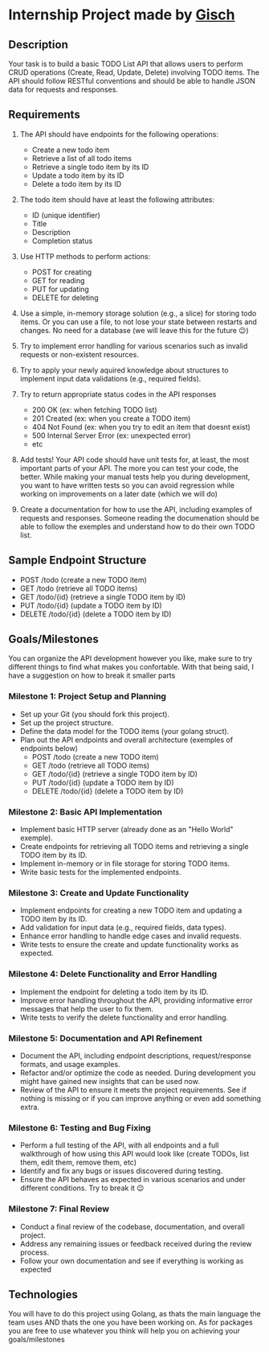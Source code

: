 # Internship Project made by [Gisch](https://github.com/crgisch/internship-project/)

## Description
Your task is to build a basic TODO List API that allows users to perform CRUD operations (Create, Read, Update, Delete) involving TODO items. The API should follow RESTful conventions and should be able to handle JSON data for requests and responses.

## Requirements
1. The API should have endpoints for the following operations:
   - Create a new todo item
   - Retrieve a list of all todo items
   - Retrieve a single todo item by its ID
   - Update a todo item by its ID
   - Delete a todo item by its ID

2. The todo item should have at least the following attributes:
   - ID (unique identifier)
   - Title
   - Description
   - Completion status

3. Use HTTP methods to perform actions:
   - POST for creating
   - GET for reading
   - PUT for updating
   - DELETE for deleting

4. Use a simple, in-memory storage solution (e.g., a slice) for storing todo items. Or you can use a file, to not lose your state between restarts and changes. No need for a database (we will leave this for the future 😉)

5. Try to implement error handling for various scenarios such as invalid requests or non-existent resources.

6. Try to apply your newly aquired knowledge about structures to implement input data validations (e.g., required fields).

7. Try to return appropriate status codes in the API responses
    - 200 OK (ex: when fetching TODO list)
    - 201 Created (ex: when you create a TODO item)
    - 404 Not Found (ex: when you try to edit an item that doesnt exist)
    - 500 Internal Server Error (ex: unexpected error)
    - etc

8. Add tests! Your API code should have unit tests for, at least, the most important parts of your API. The more you can test your code, the better. While making your manual tests help you during development, you want to have written tests so you can avoid regression while working on improvements on a later date (which we will do)

9. Create a documentation for how to use the API, including examples of requests and responses. Someone reading the documenation should be able to follow the exemples and understand how to do their own TODO list.

## Sample Endpoint Structure
- POST /todo (create a new TODO item)
- GET /todo (retrieve all TODO items)
- GET /todo/{id} (retrieve a single TODO item by ID)
- PUT /todo/{id} (update a TODO item by ID)
- DELETE /todo/{id} (delete a TODO item by ID)

## Goals/Milestones

You can organize the API development however you like, make sure to try different things to find what makes you confortable.
With that being said, I have a suggestion on how to break it smaller parts

### **Milestone 1: Project Setup and Planning**
   - Set up your Git (you should fork this project).
   - Set up the project structure.
   - Define the data model for the TODO items (your golang struct).
   - Plan out the API endpoints and overall architecture (exemples of endpoints below)
      - POST /todo (create a new TODO item)
      - GET /todo (retrieve all TODO items)
      - GET /todo/{id} (retrieve a single TODO item by ID)
      - PUT /todo/{id} (update a TODO item by ID)
      - DELETE /todo/{id} (delete a TODO item by ID)

### **Milestone 2: Basic API Implementation**
   - Implement basic HTTP server (already done as an "Hello World" exemple).
   - Create endpoints for retrieving all TODO items and retrieving a single TODO item by its ID.
   - Implement in-memory or in file storage for storing TODO items.
   - Write basic tests for the implemented endpoints.

### **Milestone 3: Create and Update Functionality**
   - Implement endpoints for creating a new TODO item and updating a TODO item by its ID.
   - Add validation for input data (e.g., required fields, data types).
   - Enhance error handling to handle edge cases and invalid requests.
   - Write tests to ensure the create and update functionality works as expected.

### **Milestone 4: Delete Functionality and Error Handling**
   - Implement the endpoint for deleting a todo item by its ID.
   - Improve error handling throughout the API, providing informative error messages that help the user to fix them.
   - Write tests to verify the delete functionality and error handling.

### **Milestone 5: Documentation and API Refinement**
   - Document the API, including endpoint descriptions, request/response formats, and usage examples.
   - Refactor and/or optimize the code as needed. During development you might have gained new insights that can be used now.
   - Review of the API to ensure it meets the project requirements. See if nothing is missing or if you can improve anything or even add something extra.

### **Milestone 6: Testing and Bug Fixing**
   - Perform a full testing of the API, with all endpoints and a full walkthrough of how using this API would look like (create TODOs, list them, edit them, remove them, etc)
   - Identify and fix any bugs or issues discovered during testing.
   - Ensure the API behaves as expected in various scenarios and under different conditions. Try to break it 😉

### **Milestone 7: Final Review**
   - Conduct a final review of the codebase, documentation, and overall project.
   - Address any remaining issues or feedback received during the review process.
   - Follow your own documentation and see if everything is working as expected


## Technologies

You will have to do this project using Golang, as thats the main language the team uses AND thats the one you have been working on.
As for packages you are free to use whatever you think will help you on achieving your goals/milestones
